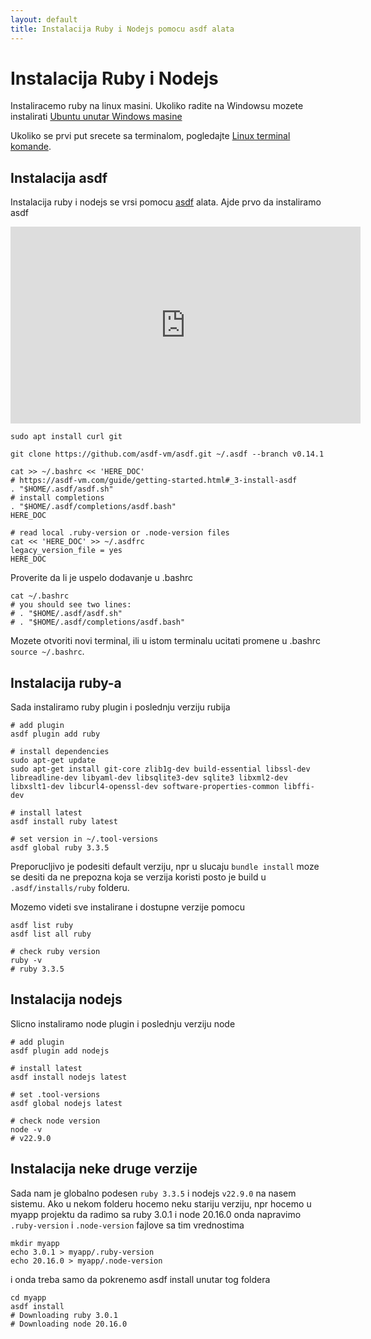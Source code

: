 ```yaml
---
layout: default
title: Instalacija Ruby i Nodejs pomocu asdf alata
---
```


# Instalacija Ruby i Nodejs

Instaliracemo ruby na linux masini. Ukoliko radite na Windowsu mozete instalirati [Ubuntu unutar Windows masine](./instalacija-ubuntu-unutar-windowsa-wsl-windows-subsystem-for-linux.html)

Ukoliko se prvi put srecete sa terminalom, pogledajte [Linux terminal komande](./linux-command-line-terminal-komande.html).

## Instalacija asdf

Instalacija ruby i nodejs se vrsi pomocu [asdf](https://asdf-vm.com/) alata. Ajde prvo da instaliramo asdf

<iframe width="560" height="315" src="https://www.youtube.com/embed/XSMUU5Kggww?si=geSqfnAdHGPsdWNB" title="YouTube video player" frameborder="0" allow="accelerometer; autoplay; clipboard-write; encrypted-media; gyroscope; picture-in-picture; web-share" referrerpolicy="strict-origin-when-cross-origin" allowfullscreen></iframe>

```
sudo apt install curl git

git clone https://github.com/asdf-vm/asdf.git ~/.asdf --branch v0.14.1

cat >> ~/.bashrc << 'HERE_DOC'
# https://asdf-vm.com/guide/getting-started.html#_3-install-asdf
. "$HOME/.asdf/asdf.sh"
# install completions
. "$HOME/.asdf/completions/asdf.bash"
HERE_DOC

# read local .ruby-version or .node-version files
cat << 'HERE_DOC' >> ~/.asdfrc 
legacy_version_file = yes
HERE_DOC
```

Proverite da li je uspelo dodavanje u .bashrc

```
cat ~/.bashrc
# you should see two lines:
# . "$HOME/.asdf/asdf.sh"
# . "$HOME/.asdf/completions/asdf.bash"
```
Mozete otvoriti novi terminal, ili u istom terminalu ucitati promene u .bashrc
`source ~/.bashrc`.

## Instalacija ruby-a

Sada instaliramo ruby plugin i poslednju verziju rubija

```
# add plugin
asdf plugin add ruby

# install dependencies
sudo apt-get update
sudo apt-get install git-core zlib1g-dev build-essential libssl-dev libreadline-dev libyaml-dev libsqlite3-dev sqlite3 libxml2-dev libxslt1-dev libcurl4-openssl-dev software-properties-common libffi-dev

# install latest
asdf install ruby latest

# set version in ~/.tool-versions
asdf global ruby 3.3.5
```
Preporucljivo je podesiti default verziju, npr u slucaju `bundle install` moze
se desiti da ne prepozna koja se verzija koristi posto je build u
`.asdf/installs/ruby` folderu.

Mozemo videti sve instalirane i dostupne verzije pomocu
```
asdf list ruby
asdf list all ruby

# check ruby version
ruby -v
# ruby 3.3.5
```

## Instalacija nodejs

Slicno instaliramo node plugin i poslednju verziju node

```
# add plugin
asdf plugin add nodejs

# install latest
asdf install nodejs latest

# set .tool-versions
asdf global nodejs latest

# check node version
node -v
# v22.9.0
```

## Instalacija neke druge verzije

Sada nam je globalno podesen <code>ruby 3.3.5</code> i nodejs
<code>v22.9.0</code> na nasem sistemu. Ako u nekom folderu hocemo neku stariju
verziju, npr hocemo u myapp projektu da radimo sa ruby 3.0.1 i node 20.16.0
onda napravimo `.ruby-version` i `.node-version` fajlove sa tim vrednostima

```
mkdir myapp
echo 3.0.1 > myapp/.ruby-version
echo 20.16.0 > myapp/.node-version
```

i onda treba samo da pokrenemo asdf install unutar tog foldera

```
cd myapp
asdf install
# Downloading ruby 3.0.1
# Downloading node 20.16.0
```
